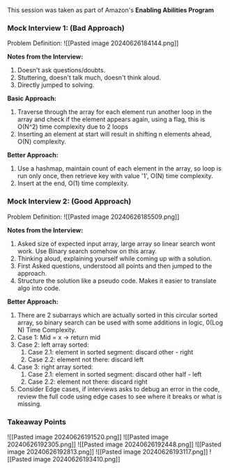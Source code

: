 This session was taken as part of Amazon's **Enabling Abilities Program**
### Mock Interview 1: (Bad Approach)
Problem Definition:
![[Pasted image 20240626184144.png]]

**Notes from the Interview:**
1. Doesn't ask questions/doubts.
2. Stuttering, doesn't talk much, doesn't think aloud.
3. Directly jumped to solving.

**Basic Approach:**
1. Traverse through the array for each element run another loop in the array and check if the element appears again, using a flag, this is O(N^2) time complexity due to 2 loops
2. Inserting an element at start will result in shifting n elements ahead, O(N) complexity.

**Better Approach:**
1. Use a hashmap, maintain count of each element in the array, so loop is run only once, then retrieve key with value '1', O(N) time complexity.
2. Insert at the end, O(1) time complexity.


### Mock Interview 2: (Good Approach)
Problem Definition:
![[Pasted image 20240626185509.png]]

**Notes from the Interview:**
1. Asked size of expected input array, large array so linear search wont work. Use Binary search somehow on this array.
2. Thinking aloud, explaining yourself while coming up with a solution.
3. First Asked questions, understood all points and then jumped to the approach.
4. Structure the solution like a pseudo code. Makes it easier to translate algo into code.

**Better Approach:**
1. There are 2 subarrays which are actually sorted in this circular sorted array, so binary search can be used with some additions in logic, 0(Log N) Time Complexity.
2. Case 1: Mid = x -> return mid
3. Case 2: left array sorted: 
	1. Case 2.1: element in sorted segment: discard other - right
	2. Case 2.2: element not there: discard left
4. Case 3: right array sorted:
	1. Case 2.1: element in sorted segment: discard other half - left
	2. Case 2.2: element not there: discard right
5. Consider Edge cases, if interviews asks to debug an error in the code, review the full code using edge cases to see where it breaks or what is missing.

### Takeaway Points
![[Pasted image 20240626191520.png]]
![[Pasted image 20240626192305.png]]
![[Pasted image 20240626192448.png]]
![[Pasted image 20240626192813.png]]
![[Pasted image 20240626193117.png]]
![[Pasted image 20240626193410.png]]
